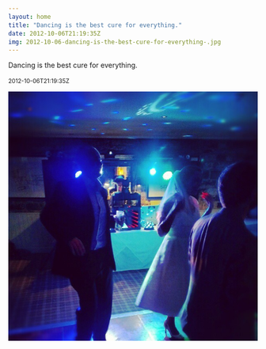 ```yaml
---
layout: home
title: "Dancing is the best cure for everything."
date: 2012-10-06T21:19:35Z
img: 2012-10-06-dancing-is-the-best-cure-for-everything-.jpg
---
```


Dancing is the best cure for everything.

<small>2012-10-06T21:19:35Z</small>

![Dancing is the best cure for everything.](2012-10-06-dancing-is-the-best-cure-for-everything-.jpg)

